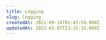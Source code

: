 ```yaml
---
title: Logging
slug: logging
createdAt: 2021-09-14T01:47:59.000Z
updatedAt: 2022-01-07T23:15:15.000Z
---
```

